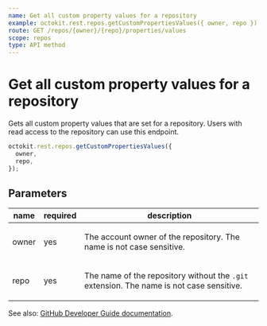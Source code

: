 ```yaml
---
name: Get all custom property values for a repository
example: octokit.rest.repos.getCustomPropertiesValues({ owner, repo })
route: GET /repos/{owner}/{repo}/properties/values
scope: repos
type: API method
---
```


# Get all custom property values for a repository

Gets all custom property values that are set for a repository.
Users with read access to the repository can use this endpoint.

```js
octokit.rest.repos.getCustomPropertiesValues({
  owner,
  repo,
});
```

## Parameters

<table>
  <thead>
    <tr>
      <th>name</th>
      <th>required</th>
      <th>description</th>
    </tr>
  </thead>
  <tbody>
    <tr><td>owner</td><td>yes</td><td>

The account owner of the repository. The name is not case sensitive.

</td></tr>
<tr><td>repo</td><td>yes</td><td>

The name of the repository without the `.git` extension. The name is not case sensitive.

</td></tr>
  </tbody>
</table>

See also: [GitHub Developer Guide documentation](https://docs.github.com/rest/repos/properties#get-all-custom-property-values-for-a-repository).
